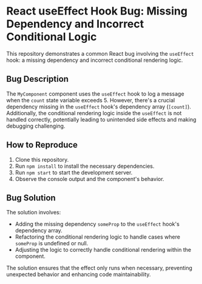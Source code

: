 # React useEffect Hook Bug: Missing Dependency and Incorrect Conditional Logic

This repository demonstrates a common React bug involving the `useEffect` hook: a missing dependency and incorrect conditional rendering logic.

## Bug Description

The `MyComponent` component uses the `useEffect` hook to log a message when the `count` state variable exceeds 5. However, there's a crucial dependency missing in the `useEffect` hook's dependency array (`[count]`).  Additionally, the conditional rendering logic inside the `useEffect` is not handled correctly, potentially leading to unintended side effects and making debugging challenging.

## How to Reproduce

1. Clone this repository.
2. Run `npm install` to install the necessary dependencies.
3. Run `npm start` to start the development server.
4. Observe the console output and the component's behavior.

## Bug Solution

The solution involves:

- Adding the missing dependency `someProp` to the `useEffect` hook's dependency array.
- Refactoring the conditional rendering logic to handle cases where `someProp` is undefined or null.
- Adjusting the logic to correctly handle conditional rendering within the component.

The solution ensures that the effect only runs when necessary, preventing unexpected behavior and enhancing code maintainability. 
